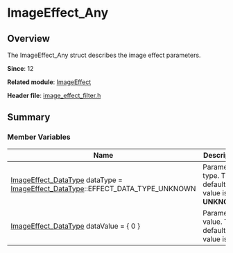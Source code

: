 # ImageEffect_Any

## Overview

The ImageEffect_Any struct describes the image effect parameters.

**Since**: 12

**Related module**: [ImageEffect](capi-imageeffect.md)

**Header file**: [image_effect_filter.h](capi-image-effect-filter-h.md)

## Summary

### Member Variables

| Name| Description|
| -- | -- |
| [ImageEffect_DataType](capi-image-effect-filter-h.md#imageeffect_datatype) dataType = [ImageEffect_DataType](capi-image-effect-filter-h.md#imageeffect_datatype)::EFFECT_DATA_TYPE_UNKNOWN | Parameter type. The default value is **UNKNOWN**.|
| [ImageEffect_DataType](capi-image-effect-filter-h.md#imageeffect_datatype) dataValue = { 0 } | Parameter value. The default value is null.|
